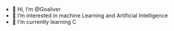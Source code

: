 - 👋 Hi, I’m @Goaliver
- 👀 I’m interested in machine Learning and Artificial Intelligence
- 🌱 I’m currently learning C


<!---
Goaliver/Goaliver is a ✨ special ✨ repository because its `README.md` (this file) appears on your GitHub profile.
You can click the Preview link to take a look at your changes.
--->
